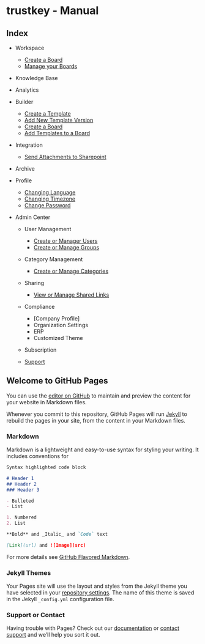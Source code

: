 # trustkey - Manual



## Index


- Workspace
    - [Create a Board](workspace-board-create)
    - [Manage your Boards](workspace-board-manage)



- Knowledge Base


- Analytics


- Builder
    - [Create a Template](builder-template-create)
    - [Add New Template Version](builder-template-new-version)
    - [Create a Board](builder-board-create)
    - [Add Templates to a Board](builder-board-add-template)
    
    
- Integration
    - [Send Attachments to Sharepoint](integration-attachments-sharepoint)    
    
    
- Archive


- Profile
    - [Changing Language](profile-language)
    - [Changing Timezone](profile-timezone)
    - [Change Password](profile-password)

- Admin Center
    
    - User Management
        - [Create or Manager Users](admin-user-manage)
        - [Create or Manage Groups](admin-groups-manage)

        
    - Category Management
        - [Create or Manage Categories](admin-category-manage)

        
    - Sharing
        - [View or Manage Shared Links](admin-shared-links-manage)

    
    - Compliance
        - [Company Profile]
        - Organization Settings
        - ERP
        - Customized Theme            


    - Subscription

    
    - [Support](support)



## Welcome to GitHub Pages

You can use the [editor on GitHub](https://github.com/z88kat/z88kat.github.io/edit/main/README.md) to maintain and preview the content for your website in Markdown files.

Whenever you commit to this repository, GitHub Pages will run [Jekyll](https://jekyllrb.com/) to rebuild the pages in your site, from the content in your Markdown files.

### Markdown

Markdown is a lightweight and easy-to-use syntax for styling your writing. It includes conventions for

```markdown
Syntax highlighted code block

# Header 1
## Header 2
### Header 3

- Bulleted
- List

1. Numbered
2. List

**Bold** and _Italic_ and `Code` text

[Link](url) and ![Image](src)
```

For more details see [GitHub Flavored Markdown](https://guides.github.com/features/mastering-markdown/).

### Jekyll Themes

Your Pages site will use the layout and styles from the Jekyll theme you have selected in your [repository settings](https://github.com/z88kat/z88kat.github.io/settings/pages). The name of this theme is saved in the Jekyll `_config.yml` configuration file.

### Support or Contact

Having trouble with Pages? Check out our [documentation](https://docs.github.com/categories/github-pages-basics/) or [contact support](https://support.github.com/contact) and we’ll help you sort it out.

